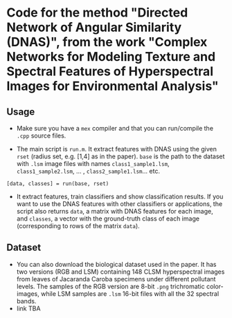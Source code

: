 # Code for the method "Directed Network of Angular Similarity (DNAS)", from the work "Complex Networks for Modeling Texture and Spectral Features of Hyperspectral Images for Environmental Analysis"


## Usage
* Make sure you have a `mex` compiler and that you can run/compile the `.cpp` source files.

* The main script is `run.m`. It extract features with DNAS using the given `rset` (radius set, e.g. [1,4] as in the paper). `base` is the path to the dataset with `.lsm` image files with names `class1_sample1.lsm`, `class1_sample2.lsm`, ... , `class2_sample1.lsm`... etc.

```
[data, classes] = run(base, rset)
```

* It extract features, train classifiers and show classification results. If you want to use the DNAS features with other classifiers or applications, the script also returns `data`, a matrix with DNAS features for each image, and `classes`, a vector with the ground-truth class of each image (corresponding to rows of the matrix `data`).

## Dataset

* You can also download the biological dataset used in the paper. It has two versions (RGB and LSM) containing 148 CLSM hyperspectral images from leaves of Jacaranda Caroba specimens under different pollutant levels. The samples of the RGB version are 8-bit `.png` trichromatic color-images, while LSM samples are `.lsm` 16-bit files with all the 32 spectral bands.
* link TBA
